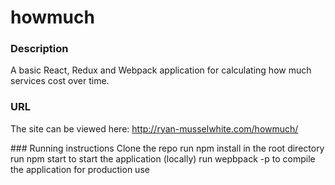 # howmuch
### Description
A basic React, Redux and Webpack application for calculating how much services cost over time.

### URL
The site can be viewed here:
http://ryan-musselwhite.com/howmuch/

### Running instructions
Clone the repo
run npm install in the root directory
run npm start to start the application (locally)
run wepbpack -p to compile the application for production use
